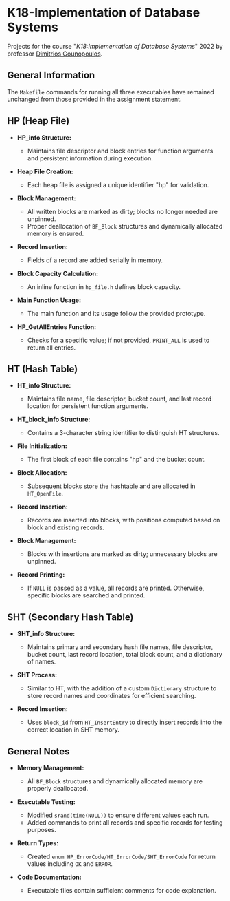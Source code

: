 # K18-Implementation of Database Systems

Projects for the course "_K18:Implementation of Database Systems_" 2022 by professor [Dimitrios Gounopoulos](https://www.di.uoa.gr/staff/46).

## General Information

The `Makefile` commands for running all three executables have remained unchanged from those provided in the assignment statement.

## HP (Heap File)

- **HP_info Structure:**
  - Maintains file descriptor and block entries for function arguments and persistent information during execution.
  
- **Heap File Creation:**
  - Each heap file is assigned a unique identifier "hp" for validation.

- **Block Management:**
  - All written blocks are marked as dirty; blocks no longer needed are unpinned.
  - Proper deallocation of `BF_Block` structures and dynamically allocated memory is ensured.

- **Record Insertion:**
  - Fields of a record are added serially in memory.

- **Block Capacity Calculation:**
  - An inline function in `hp_file.h` defines block capacity.

- **Main Function Usage:**
  - The main function and its usage follow the provided prototype.

- **HP_GetAllEntries Function:**
  - Checks for a specific value; if not provided, `PRINT_ALL` is used to return all entries.

## HT (Hash Table)

- **HT_info Structure:**
  - Maintains file name, file descriptor, bucket count, and last record location for persistent function arguments.

- **HT_block_info Structure:**
  - Contains a 3-character string identifier to distinguish HT structures.

- **File Initialization:**
  - The first block of each file contains "hp" and the bucket count.

- **Block Allocation:**
  - Subsequent blocks store the hashtable and are allocated in `HT_OpenFile`.

- **Record Insertion:**
  - Records are inserted into blocks, with positions computed based on block and existing records.

- **Block Management:**
  - Blocks with insertions are marked as dirty; unnecessary blocks are unpinned.

- **Record Printing:**
  - If `NULL` is passed as a value, all records are printed. Otherwise, specific blocks are searched and printed.

## SHT (Secondary Hash Table)

- **SHT_info Structure:**
  - Maintains primary and secondary hash file names, file descriptor, bucket count, last record location, total block count, and a dictionary of names.

- **SHT Process:**
  - Similar to HT, with the addition of a custom `Dictionary` structure to store record names and coordinates for efficient searching.

- **Record Insertion:**
  - Uses `block_id` from `HT_InsertEntry` to directly insert records into the correct location in SHT memory.

## General Notes

- **Memory Management:**
  - All `BF_Block` structures and dynamically allocated memory are properly deallocated.

- **Executable Testing:**
  - Modified `srand(time(NULL))` to ensure different values each run.
  - Added commands to print all records and specific records for testing purposes.

- **Return Types:**
  - Created `enum HP_ErrorCode/HT_ErrorCode/SHT_ErrorCode` for return values including `OK` and `ERROR`.

- **Code Documentation:**
  - Executable files contain sufficient comments for code explanation.
